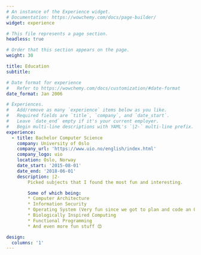 ```yaml
---
# An instance of the Experience widget.
# Documentation: https://wowchemy.com/docs/page-builder/
widget: experience

# This file represents a page section.
headless: true

# Order that this section appears on the page.
weight: 30

title: Education
subtitle:

# Date format for experience
#   Refer to https://wowchemy.com/docs/customization/#date-format
date_format: Jan 2006

# Experiences.
#   Add/remove as many `experience` items below as you like.
#   Required fields are `title`, `company`, and `date_start`.
#   Leave `date_end` empty if it's your current employer.
#   Begin multi-line descriptions with YAML's `|2-` multi-line prefix.
experience:
  - title: Bachelor Computer Science
    company: University of Oslo
    company_url: 'https://www.uio.no/english/index.html'
    company_logo: uio
    location: Oslo, Norway
    date_start: '2015-08-01'
    date_end: '2018-06-01'
    description: |2-
        Picked subjects that I found the most fun and interesting.

        Some of which being:
        * Computer Architecture
        * Information Security
        * Operating System (Very fun since we got to plan and code an OS from scratch 🤓)
        * Biologically Inspired Computing
        * Functional Programming
        * And even more fun stuff 😍 

design:
  columns: '1'
---
```

